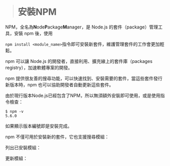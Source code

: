 > # 安裝NPM

NPM，全名為**N**ode**P**ackage**M**anager，是 Node.js 的套件（package）管理工具，安裝 npm 後，使用

`npm install <module_name>`指令即可安裝新套件，維護管理套件的工作會更加輕鬆。

npm 可以讓 Node.js 的開發者，直接利用、擴充線上的套件庫（packages registry），加速軟體專案的開發。

npm 提供很友善的搜尋功能，可以快速找到、安裝需要的套件，當這些套件發行新版本時，npm 也可以協助開發者自動更新這些套件。

由於現行版本Node.js已經包含了NPM，所以無須額外安裝即可使用，或是使用指令檢查：

```
$ npm -v
5.6.0
```

如果顯示版本編號即是安裝完成。

npm 不僅可用於安裝新的套件，它也支援搜尋模組：

列出已安裝模組：

更新模組：


